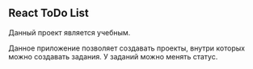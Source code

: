 ## React ToDo List

Данный проект является учебным. 

Данное приложение позволяет создавать проекты, внутри которых можно создавать задания. У заданий можно менять статус.
